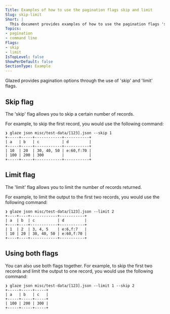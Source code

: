 ```yaml
---
Title: Examples of how to use the pagination flags skip and limit
Slug: skip-limit
Short: |
  This document provides examples of how to use the pagination flags 'skip' and 'limit' in Glazed.
Topics:
- pagination
- command line
Flags:
- skip
- limit
IsTopLevel: false
ShowPerDefault: false
SectionType: Example
---
```


Glazed provides pagination options through the use of 'skip' and 'limit' flags.

## Skip flag

The 'skip' flag allows you to skip a certain number of records. 

For example, to skip the first record, you would use the following command:

``` 
❯ glaze json misc/test-data/[123].json --skip 1
+-----+-----+------------+-----------+
| a   | b   | c          | d         |
+-----+-----+------------+-----------+
| 10  | 20  | 30, 40, 50 | e:60,f:70 |
| 100 | 200 | 300        |           |
+-----+-----+------------+-----------+
```

## Limit flag

The 'limit' flag allows you to limit the number of records returned. 

For example, to limit the output to the first two records, you would use the following command:

``` 
❯ glaze json misc/test-data/[123].json --limit 2         
+----+----+------------+-----------+
| a  | b  | c          | d         |
+----+----+------------+-----------+
| 1  | 2  | 3, 4, 5    | e:6,f:7   |
| 10 | 20 | 30, 40, 50 | e:60,f:70 |
+----+----+------------+-----------+
```

## Using both flags

You can also use both flags together. For example, to skip the first two records and limit the output to one record, you would use the following command:

``` 
❯ glaze json misc/test-data/[123].json --limit 1 --skip 2
+-----+-----+-----+
| a   | b   | c   |
+-----+-----+-----+
| 100 | 200 | 300 |
+-----+-----+-----+
```